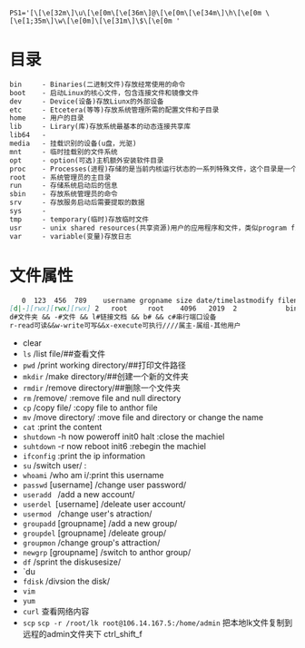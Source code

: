 `PS1='[\[\e[32m\]\u\[\e[0m\[\e[36m\]@\[\e[0m\[\e[34m\]\h\[\e[0m \[\e[1;35m\]\w\[\e[0m]\[\e[31m\]\$\[\e[0m '`

# 目录

```Markdown
bin     - Binaries(二进制文件)存放经常使用的命令
boot    - 启动Linux的核心文件，包含连接文件和镜像文件
dev     - Device(设备)存放Liunx的外部设备
etc     - Etcetera(等等)存放系统管理所需的配置文件和子目录
home    - 用户的目录
lib     - Lirary(库)存放系统最基本的动态连接共享库
lib64   -
media   - 挂载识别的设备(u盘，光驱)
mnt     - 临时挂载别的文件系统
opt     - option(可选)主机额外安装软件目录
proc    - Processes(进程)存储的是当前内核运行状态的一系列特殊文件，这个目录是一个虚拟的目录，它是系统内存的映射，我们可以通过直接访问这个目录来获取系统信息。这个目录的内容不在硬盘上而是在内存里
root    - 系统管理员的主目录
run     - 存储系统启动后的信息
sbin    - 存放系统管理员的命令
srv     - 存放服务启动后需要提取的数据
sys     - 
tmp     - temporary(临时)存放临时文件
usr     - unix shared resources(共享资源)用户的应用程序和文件，类似program files
var     - variable(变量)存放日志
```

# 文件属性


```Markdown
   0  123  456  789    username gropname size date/timelastmodify filename
[d|-][rwx][rwx][rwx] 2   root     root    4096   2019  2            bin
d#文件夹 && -#文件 && l#链接文档 && b# && c#串行端口设备
r-read可读&&w-write可写&&x-execute可执行////属主-属组-其他用户


```

- clear
- `ls`	 /list file/##查看文件
- `pwd`	 /print working directory/##打印文件路径
- `mkdir` /make directory/##创建一个新的文件夹
- `rmdir` /remove directory/##删除一个文件夹
- `rm`	 /remove/ :remove file and null directory
- `cp`	 /copy file/ :copy file to anthor file
- `mv`	 /move directory/ :move file and directory or change the name
- `cat`	 :print the content
- `shutdown` -h  now poweroff init0 halt :close the machiel
- `suhtdown` -r now reboot init6 :rebegin the machiel
- `ifconfig` :print the ip information
- `su`	/switch user/ :
- `whoami` /who am i/:print this username
- `passwd` [username] /change user password/
- `useradd `	     /add a new account/
- `userdel `[username] /deleate user account/
- `usermod `	     /change user's atraction/
- `groupadd` [groupname] /add a new group/
- `groupdel` [groupname] /deleate group/
- `groupmon` 		/change group's attraction/
- `newgrp` [groupname]	/switch to anthor group/
- `df`                  /sprint the diskusesize/
- `du
- `fdisk`    /divsion the disk/
- `vim`
- `yum`
- `curl` 查看网络内容
- `scp`  `scp -r /root/lk root@106.14.167.5:/home/admin` 把本地lk文件复制到远程的admin文件夹下
ctrl_shift_f


